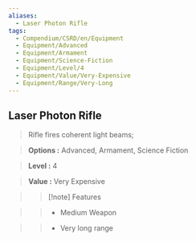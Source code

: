 ```yaml
---
aliases:
  - Laser Photon Rifle
tags:
  - Compendium/CSRD/en/Equipment
  - Equipment/Advanced
  - Equipment/Armament
  - Equipment/Science-Fiction
  - Equipment/Level/4
  - Equipment/Value/Very-Expensive
  - Equipment/Range/Very-Long
---
```

  
    
## Laser Photon Rifle    
    
>Rifle fires coherent light beams;    
> **Options :** Advanced, Armament, Science Fiction    
> **Level :** 4    
> **Value :** Very Expensive    
>>[!note] Features    
>> - Medium Weapon    
>> - Very long range
